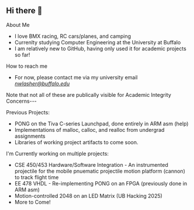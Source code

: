 ## Hi there 👋

About Me

* I love BMX racing, RC cars/planes, and camping 
* Currenlty studying Computer Engineering at the University at Buffalo
* I am relatively new to GitHub, having only used it for academic projects so far!

How to reach me

* For now, please contact me via my university email *nwlasher@buffalo.edu*

Note that not all of these are publically visible for Academic Integrity Concerns---

Previous Projects:
* PONG on the Tiva C-series Launchpad, done entirely in ARM asm (help)
* Implementations of malloc, calloc, and realloc from undergrad assignments
* Libraries of working project artifacts to come soon.

I'm Currently working on multiple projects:
* CSE 450/453 Hardware/Software Integration - An instrumented projectile for the mobile pnuematic projectile motion platform (cannon) to track flight time
* EE 478 VHDL - Re-implementing PONG on an FPGA (previously done in ARM asm)
* Motion-controlled 2048 on an LED Matrix (UB Hacking 2025)
* More to Come!



<!--
**nwlasher/nwlasher** is a ✨ _special_ ✨ repository because its `README.md` (this file) appears on your GitHub profile.

Here are some ideas to get you started:

- 🔭 I’m currently working on ...
- 🌱 I’m currently learning ...
- 👯 I’m looking to collaborate on ...
- 🤔 I’m looking for help with ...
- 💬 Ask me about ...
- 📫 How to reach me: ...
- 😄 Pronouns: ...
- ⚡ Fun fact: ...
-->
